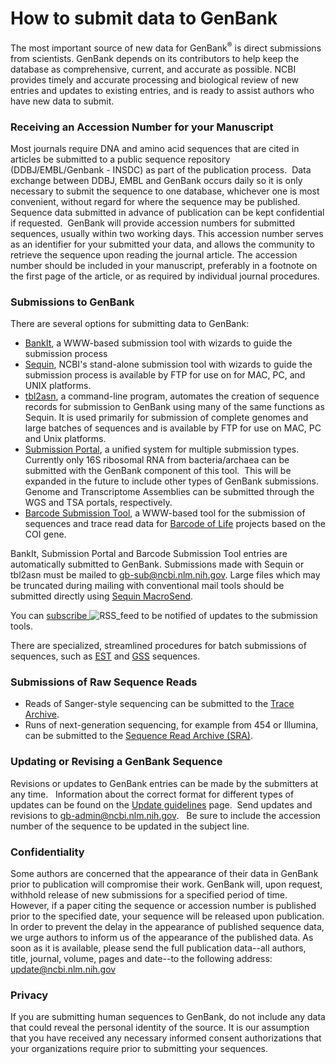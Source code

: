 # How to submit data to GenBank

<p>
The most important source of new data for GenBank<sup>®</sup> is direct submissions from scientists. GenBank depends on its contributors to help keep the database as comprehensive, current, and accurate as possible. NCBI provides timely and accurate processing and biological review of new entries and updates to existing entries, and is ready to assist authors who have new data to submit.</p>
<h3>
Receiving an Accession Number for your Manuscript</h3>
<p>
Most journals require DNA and amino acid sequences that are cited in articles be submitted to a public sequence repository (DDBJ/EMBL/Genbank - INSDC) as part of the publication process.&nbsp; Data exchange between DDBJ, EMBL and GenBank occurs daily so it is only necessary to submit the sequence to one database, whichever one is most convenient, without regard for where the sequence may be published.&nbsp; Sequence data submitted in advance of publication can be kept confidential if requested.&nbsp; GenBank will provide accession numbers for submitted sequences, usually within two working days. This accession number serves as an identifier for your submitted your data, and allows the community to retrieve the sequence upon reading the journal article. The accession number should be included in your manuscript, preferably in a footnote on the first page of the article, or as required by individual journal procedures.</p>
<h3>
Submissions to GenBank</h3>
<p>
There are several options for submitting data to GenBank:</p>
<ul>
<li>
<a href="http://www.ncbi.nlm.nih.gov/WebSub/?tool=genbank">BankIt</a>, a WWW-based submission tool with wizards to guide the submission process</li>
<li>
<a href="http://www.ncbi.nlm.nih.gov/Sequin/">Sequin</a>, NCBI's stand-alone submission tool with wizards to guide the submission process is available by FTP for use on for MAC, PC, and UNIX platforms.&nbsp;</li>
<li>
<a href="/genbank/tbl2asn2">tbl2asn</a>, a command-line program, automates the creation of sequence records for submission to GenBank using many of the same functions as Sequin. It is used primarily for submission of complete genomes and large batches of sequences and is available by FTP for use on MAC, PC and Unix platforms.</li>
<li>
<a href="https://submit.ncbi.nlm.nih.gov/">Submission Portal</a>, a unified system for multiple submission types.&nbsp; Currently only 16S ribosomal RNA from bacteria/archaea can be submitted with the GenBank component of this tool.&nbsp; This will be expanded in the future to include other types of GenBank submissions. Genome and Transcriptome Assemblies can be submitted through the WGS and TSA portals, respectively.</li>
<li>
<a href="http://www.ncbi.nlm.nih.gov/WebSub/?tool=barcode">Barcode Submission Tool</a>, a WWW-based tool for the submission of sequences and trace read data for <a href="http://www.ncbi.nlm.nih.gov/Genbank/barcode.html">Barcode of Life</a> projects based on the COI gene.</li>
</ul>
<p>
BankIt, Submission Portal and Barcode Submission Tool entries are automatically submitted to GenBank. Submissions made with Sequin or tbl2asn must be mailed to <a href="mailto:gb-sub@ncbi.nlm.nih.gov">gb-sub@ncbi.nlm.nih.gov</a>. Large files which may be truncated during mailing with conventional mail tools should be submitted directly using <a href="http://www.ncbi.nlm.nih.gov/LargeDirSubs/dir_submit.cgi">Sequin MacroSend</a>.&nbsp;</p>
<p>
You can <a href="http://www.ncbi.nlm.nih.gov/feed/rss.cgi?ChanKey=genbanksubmissiontoo">subscribe </a> <img alt="RSS_feed" src="/core/assets/genbank/images/29146.png"> to be notified of updates to the submission tools.</p>
<p>
There are specialized, streamlined procedures for batch submissions of sequences, such as <a href="http://www.ncbi.nlm.nih.gov/dbEST/how_to_submit.html">EST</a> and <a href="http://www.ncbi.nlm.nih.gov/dbGSS/how_to_submit.html"> GSS</a> sequences.</p>
<h3>
Submissions of Raw Sequence Reads</h3>
<ul>
<li>
Reads of Sanger-style sequencing can be submitted to the <a href="http://www.ncbi.nlm.nih.gov/Traces/trace.cgi?cmd=show&amp;f=submit&amp;m=doc&amp;s=submit"> Trace Archive</a>.</li>
<li>
Runs of next-generation sequencing, for example from 454 or Illumina, can be submitted to the <a href="http://www.ncbi.nlm.nih.gov/Traces/sra_sub/sub.cgi?&amp;m=submissions&amp;s=defaults">Sequence Read Archive (SRA)</a>.</li>
</ul>
<h3>
Updating or Revising a GenBank Sequence</h3>
<p>
Revisions or updates to GenBank entries can be made by the submitters at any time. &nbsp; Information about the correct format for different types of updates can be found on the <a href="/genbank/update">Update guidelines</a> page.&nbsp; Send updates and revisions to <a href="mailto:gb-admin@ncbi.nlm.nih.gov"> gb-admin@ncbi.nlm.nih.gov</a>.&nbsp;&nbsp; Be sure to include the accession number of the sequence to be updated in the subject line.</p>
<h3>
Confidentiality</h3>
<p>
Some authors are concerned that the appearance of their data in GenBank prior to publication will compromise their work. GenBank will, upon request, withhold release of new submissions for a specified period of time. However, if a paper citing the sequence or accession number is published prior to the specified date, your sequence will be released upon publication. In order to prevent the delay in the appearance of published sequence data, we urge authors to inform us of the appearance of the published data. As soon as it is available, please send the full publication data--all authors, title, journal, volume, pages and date--to the following address: <a href="mailto:update@ncbi.nlm.nih.gov"> update@ncbi.nlm.nih.gov</a></p>
<h3>
Privacy</h3>
<p>
If you are submitting human sequences to GenBank, do not include any data that could reveal the personal identity of the source. It is our assumption that you have received any necessary informed consent authorizations that your organizations require prior to submitting your sequences.</p>

